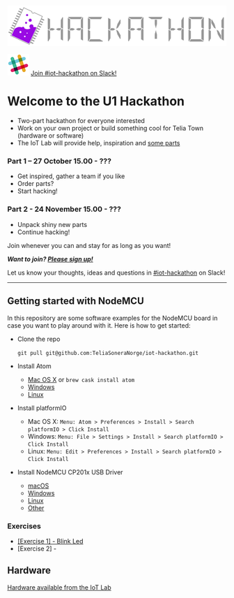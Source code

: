 ![TeliaNextIotLabHackathon](img/TeliaNextIoTLab.png?raw=true)

[![Slack](img/slack.png)](https://telianorge.slack.com/messages/iot-hackathon) 
[Join #iot-hackathon on Slack!](https://telianorge.slack.com/messages/iot-hackathon)


# Welcome to the U1 Hackathon

* Two-part hackathon for everyone interested
* Work on your own project or build something cool for Telia Town (hardware or software)
* The IoT Lab will provide help, inspiration and [some parts](doc/hardware/hardware.md)

### Part 1 – 27 October 15.00 - ???
 * Get inspired, gather a team if you like
 * Order parts?
 * Start hacking!

### Part 2 - 24 November 15.00 - ???
 * Unpack shiny new parts
 * Continue hacking!

Join whenever you can and stay for as long as you want!

***Want to join? [Please sign up!](http://bit.ly/2dQGwxZ)***

Let us know your thoughts, ideas and questions in [#iot-hackathon](https://telianorge.slack.com/messages/iot-hackathon) on Slack!

---
## Getting started with NodeMCU
In this repository are some software examples for the NodeMCU board in case you want to play around with it. Here is how to get started:

* Clone the repo

    ```git pull git@github.com:TeliaSoneraNorge/iot-hackathon.git```

* Install Atom
    * [Mac OS X](https://atom.io/download/mac) or `brew cask install atom`
    * [Windows](https://atom.io/download/windows)
    * [Linux](https://github.com/atom/atom/releases/latest)

* Install platformIO
    * Mac OS X: `Menu: Atom > Preferences > Install > Search platformIO > Click Install`
    * Windows: `Menu: File > Settings > Install > Search platformIO > Click Install`
    * Linux: `Menu: Edit > Preferences > Install > Search platformIO > Click Install`
        
* Install NodeMCU CP201x USB Driver
    * [macOS](http://www.silabs.com/Support%20Documents/Software/Mac_OSX_VCP_Driver.zip)
    * [Windows](http://www.silabs.com/Support%20Documents/Software/CP210x_Windows_Drivers.zip)
    * [Linux](http://www.silabs.com/Support%20Documents/Software/Linux_3.x.x_VCP_Driver_Source.zip)
    * [Other](http://www.silabs.com/products/mcu/pages/usbtouartbridgevcpdrivers.aspx)



### Exercises

* [[Exercise 1] - Blink Led](doc/exercise/1-blink/README.md)
* [Exercise 2] - 


## Hardware

[Hardware available from the IoT Lab](doc/hardware/hardware.md)
